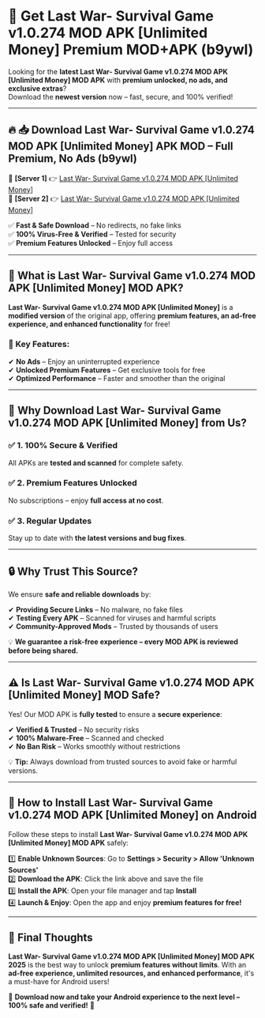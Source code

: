 # 🚀 Get Last War- Survival Game v1.0.274 MOD APK [Unlimited Money] Premium MOD+APK (b9ywl)  

Looking for the **latest Last War- Survival Game v1.0.274 MOD APK [Unlimited Money] MOD APK** with **premium unlocked, no ads, and exclusive extras**?  
Download the **newest version** now – fast, secure, and 100% verified!  

---

## 🔥 📥 Download Last War- Survival Game v1.0.274 MOD APK [Unlimited Money] APK MOD – Full Premium, No Ads (b9ywl)  

🔹 **[Server 1]** 👉 [Last War- Survival Game v1.0.274 MOD APK [Unlimited Money]](https://apkcomod.com?title=Last_War-_Survival_Game_v1.0.274_MOD_APK_[Unlimited_Money])  
🔹 **[Server 2]** 👉 [Last War- Survival Game v1.0.274 MOD APK [Unlimited Money]](https://apkcomod.com?title=Last_War-_Survival_Game_v1.0.274_MOD_APK_[Unlimited_Money])  

✅ **Fast & Safe Download** – No redirects, no fake links  
✅ **100% Virus-Free & Verified** – Tested for security  
✅ **Premium Features Unlocked** – Enjoy full access  

---

## 📌 What is Last War- Survival Game v1.0.274 MOD APK [Unlimited Money] MOD APK?  

**Last War- Survival Game v1.0.274 MOD APK [Unlimited Money]** is a **modified version** of the original app, offering **premium features, an ad-free experience, and enhanced functionality** for free!  

### 🔹 Key Features:  
✔ **No Ads** – Enjoy an uninterrupted experience  
✔ **Unlocked Premium Features** – Get exclusive tools for free  
✔ **Optimized Performance** – Faster and smoother than the original  

---

## 🌟 Why Download Last War- Survival Game v1.0.274 MOD APK [Unlimited Money] from Us?  

### ✅ 1. 100% Secure & Verified  
All APKs are **tested and scanned** for complete safety.  

### ✅ 2. Premium Features Unlocked  
No subscriptions – enjoy **full access at no cost**.  

### ✅ 3. Regular Updates  
Stay up to date with **the latest versions and bug fixes**.  

---

## 🔒 Why Trust This Source?  

We ensure **safe and reliable downloads** by:  

✔ **Providing Secure Links** – No malware, no fake files  
✔ **Testing Every APK** – Scanned for viruses and harmful scripts  
✔ **Community-Approved Mods** – Trusted by thousands of users  

💡 **We guarantee a risk-free experience – every MOD APK is reviewed before being shared.**  

---

## ⚠️ Is Last War- Survival Game v1.0.274 MOD APK [Unlimited Money] MOD Safe?  

Yes! Our MOD APK is **fully tested** to ensure a **secure experience**:  

✔ **Verified & Trusted** – No security risks  
✔ **100% Malware-Free** – Scanned and checked  
✔ **No Ban Risk** – Works smoothly without restrictions  

💡 **Tip:** Always download from trusted sources to avoid fake or harmful versions.  

---

## 📲 How to Install Last War- Survival Game v1.0.274 MOD APK [Unlimited Money] on Android  

Follow these steps to install **Last War- Survival Game v1.0.274 MOD APK [Unlimited Money] MOD APK** safely:  

1️⃣ **Enable Unknown Sources**: Go to **Settings > Security > Allow 'Unknown Sources'**  
2️⃣ **Download the APK**: Click the link above and save the file  
3️⃣ **Install the APK**: Open your file manager and tap **Install**  
4️⃣ **Launch & Enjoy**: Open the app and enjoy **premium features for free!**  

---

## 🚀 Final Thoughts  

**Last War- Survival Game v1.0.274 MOD APK [Unlimited Money] MOD APK 2025** is the best way to unlock **premium features without limits**. With an **ad-free experience, unlimited resources, and enhanced performance**, it's a must-have for Android users!  

🔻 **Download now and take your Android experience to the next level – 100% safe and verified!** 🔻
